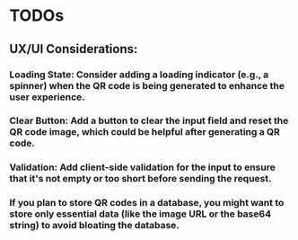 # TODOs

## UX/UI Considerations:

### Loading State: Consider adding a loading indicator (e.g., a spinner) when the QR code is being generated to enhance the user experience.
### Clear Button: Add a button to clear the input field and reset the QR code image, which could be helpful after generating a QR code.
### Validation: Add client-side validation for the input to ensure that it's not empty or too short before sending the request.

### If you plan to store QR codes in a database, you might want to store only essential data (like the image URL or the base64 string) to avoid bloating the database.


